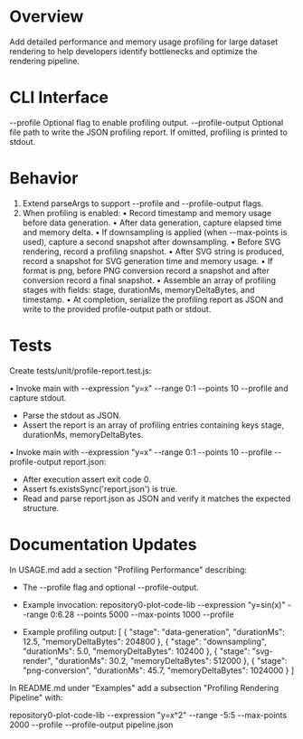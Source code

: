 # Overview

Add detailed performance and memory usage profiling for large dataset rendering to help developers identify bottlenecks and optimize the rendering pipeline.

# CLI Interface

--profile         Optional flag to enable profiling output.
--profile-output  Optional file path to write the JSON profiling report. If omitted, profiling is printed to stdout.

# Behavior

1. Extend parseArgs to support --profile and --profile-output flags.
2. When profiling is enabled:
   • Record timestamp and memory usage before data generation.
   • After data generation, capture elapsed time and memory delta.
   • If downsampling is applied (when --max-points is used), capture a second snapshot after downsampling.
   • Before SVG rendering, record a profiling snapshot.
   • After SVG string is produced, record a snapshot for SVG generation time and memory usage.
   • If format is png, before PNG conversion record a snapshot and after conversion record a final snapshot.
   • Assemble an array of profiling stages with fields: stage, durationMs, memoryDeltaBytes, and timestamp.
   • At completion, serialize the profiling report as JSON and write to the provided profile-output path or stdout.

# Tests

Create tests/unit/profile-report.test.js:

• Invoke main with --expression "y=x" --range 0:1 --points 10 --profile and capture stdout.
  - Parse the stdout as JSON.
  - Assert the report is an array of profiling entries containing keys stage, durationMs, memoryDeltaBytes.

• Invoke main with --expression "y=x" --range 0:1 --points 10 --profile --profile-output report.json:
  - After execution assert exit code 0.
  - Assert fs.existsSync('report.json') is true.
  - Read and parse report.json as JSON and verify it matches the expected structure.

# Documentation Updates

In USAGE.md add a section "Profiling Performance" describing:

- The --profile flag and optional --profile-output.
- Example invocation:
  repository0-plot-code-lib --expression "y=sin(x)" --range 0:6.28 --points 5000 --max-points 1000 --profile

- Example profiling output:
  [
    { "stage": "data-generation", "durationMs": 12.5, "memoryDeltaBytes": 204800 },
    { "stage": "downsampling", "durationMs": 5.0, "memoryDeltaBytes": 102400 },
    { "stage": "svg-render", "durationMs": 30.2, "memoryDeltaBytes": 512000 },
    { "stage": "png-conversion", "durationMs": 45.7, "memoryDeltaBytes": 1024000 }
  ]

In README.md under "Examples" add a subsection "Profiling Rendering Pipeline" with:

repository0-plot-code-lib --expression "y=x^2" --range -5:5 --max-points 2000 --profile --profile-output pipeline.json
